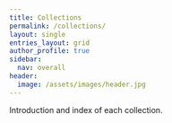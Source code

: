 ```yaml
---
title: Collections
permalink: /collections/
layout: single
entries_layout: grid
author_profile: true
sidebar:
  nav: overall
header:
  image: /assets/images/header.jpg
---
```


Introduction and index of each collection.

